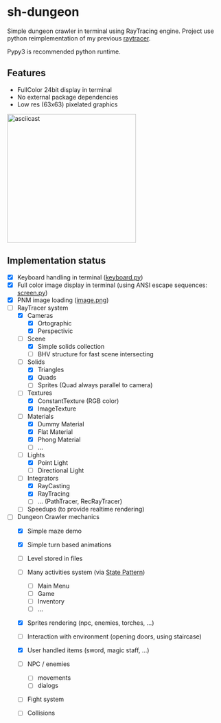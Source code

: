 # sh-dungeon

Simple dungeon crawler in terminal using RayTracing engine. 
Project use python reimplementation of my previous [raytracer](https://github.com/pkubiak/raytracer). 

Pypy3 is recommended python runtime.

## Features ##
- FullColor 24bit display in terminal
- No external package dependencies
- Low res (63x63) pixelated graphics

<a href="https://asciinema.org/a/298860" class="float:right">
<img src="https://asciinema.org/a/298860.png" width="300" alt="asciicast">
</a>


## Implementation status ##
- [x] Keyboard handling in terminal ([keyboard.py](https://github.com/pkubiak/sh-dungeon/blob/master/keyboard.py))
- [x] Full color image display in terminal (using ANSI escape sequences: [screen.py](https://github.com/pkubiak/sh-dungeon/blob/master/screen.py))
- [x] PNM image loading ([image.png](https://github.com/pkubiak/sh-dungeon/blob/master/rt/image.py))
- [ ] RayTracer system
  - [x] Cameras
    - [x] Ortographic
    - [x] Perspectivic
  - [ ] Scene
    - [x] Simple solids collection
    - [ ] BHV structure for fast scene intersecting
  - [ ] Solids
    - [x] Triangles
    - [x] Quads
    - [ ] Sprites (Quad always parallel to camera)
  - [ ] Textures
    - [x] ConstantTexture (RGB color)
    - [x] ImageTexture
  - [ ] Materials
    - [x] Dummy Material
    - [x] Flat Material
    - [x] Phong Material
    - [ ] ...
  - [ ] Lights
    - [x] Point Light
    - [ ] Directional Light
  - [ ] Integrators
    - [x] RayCasting
    - [x] RayTracing
    - [ ] ... (PathTracer, RecRayTracer)
  - [ ] Speedups (to provide realtime rendering)
  
- [ ] Dungeon Crawler mechanics
  - [x] Simple maze demo
  - [x] Simple turn based animations
  - [ ] Level stored in files
  - [ ] Many activities system (via [State Pattern](http://gameprogrammingpatterns.com/state.html))
    - [ ] Main Menu
    - [ ] Game
    - [ ] Inventory 
    - [ ] ...
  - [x] Sprites rendering (npc, enemies, torches, ...)
  - [ ] Interaction with environment (opening doors, using staircase)
  - [x] User handled items (sword, magic staff, ...)
  - [ ] NPC / enemies
    - [ ] movements
    - [ ] dialogs
  - [ ] Fight system
  - [ ] Collisions
  
